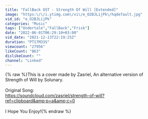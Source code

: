 ```yaml
---
title: "FallBack OST - Strength Of Will [Extended]"
image: "https:\/\/i.ytimg.com\/vi\/e_O2BJLijPk\/hqdefault.jpg"
vid_id: "e_O2BJLijPk"
categories: "Music"
tags: ["Undertale","FallBack","Frisk"]
date: "2022-06-01T06:29:10+03:00"
vid_date: "2021-12-13T22:19:25Z"
duration: "PT17M33S"
viewcount: "27956"
likeCount: "863"
dislikeCount: ""
channel: "Linked"
---
```

{% raw %}This is a cover made by Zasriel, An alternative version of Strength of Will by Solunary.<br /><br />Original Song:<br /><a rel="nofollow" target="blank" href="https://soundcloud.com/zasriel/strength-of-will?ref=clipboard&amp;p=a&amp;c=0">https://soundcloud.com/zasriel/strength-of-will?ref=clipboard&amp;p=a&amp;c=0</a><br /><br />I Hope You Enjoy!{% endraw %}
